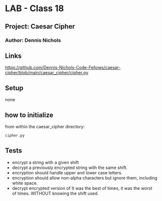 # LAB - Class 18

## Project: Caesar Cipher
### Author: Dennis Nichols

## Links

https://github.com/Dennis-Nichols-Code-Fellows/caesar-cipher/blob/main/caesar_cipher/cipher.py

## Setup
none

## how to initialize

from within the caesar_cipher directory:

```python
cipher.py
```

## Tests

- encrypt a string with a given shift
- decrypt a previously encrypted string with the same shift.
- encryption should handle upper and lower case letters.
- encryption should allow non-alpha characters but ignore them, including white space.
- decrypt encrypted version of It was the best of times, it was the worst of times. WITHOUT knowing the shift used.
